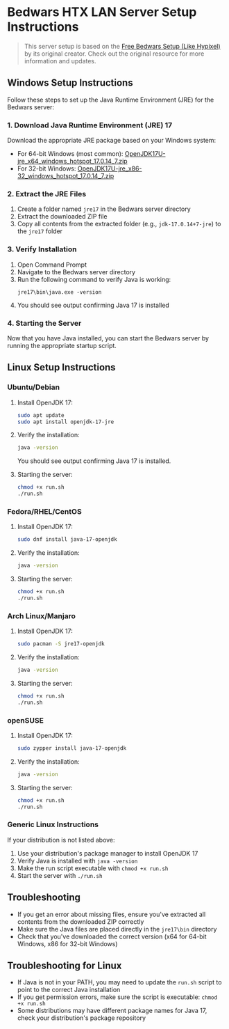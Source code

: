 # Bedwars HTX LAN Server Setup Instructions

> This server setup is based on the [Free Bedwars Setup (Like Hypixel)](https://polymart.org/product/4292/free-bedwars-setup-like-hypixe) by its original creator. Check out the original resource for more information and updates.

## Windows Setup Instructions

Follow these steps to set up the Java Runtime Environment (JRE) for the Bedwars server:

### 1. Download Java Runtime Environment (JRE) 17

Download the appropriate JRE package based on your Windows system:

- For 64-bit Windows (most common): [OpenJDK17U-jre_x64_windows_hotspot_17.0.14_7.zip](https://github.com/adoptium/temurin17-binaries/releases/download/jdk-17.0.14%2B7/OpenJDK17U-jre_x64_windows_hotspot_17.0.14_7.zip)
- For 32-bit Windows: [OpenJDK17U-jre_x86-32_windows_hotspot_17.0.14_7.zip](https://github.com/adoptium/temurin17-binaries/releases/download/jdk-17.0.14%2B7/OpenJDK17U-jre_x86-32_windows_hotspot_17.0.14_7.zip)

### 2. Extract the JRE Files

1. Create a folder named `jre17` in the Bedwars server directory
2. Extract the downloaded ZIP file
3. Copy all contents from the extracted folder (e.g., `jdk-17.0.14+7-jre`) to the `jre17` folder

### 3. Verify Installation

1. Open Command Prompt
2. Navigate to the Bedwars server directory
3. Run the following command to verify Java is working:
   ```
   jre17\bin\java.exe -version
   ```
4. You should see output confirming Java 17 is installed

### 4. Starting the Server

Now that you have Java installed, you can start the Bedwars server by running the appropriate startup script.

## Linux Setup Instructions

### Ubuntu/Debian

1. Install OpenJDK 17:
   ```bash
   sudo apt update
   sudo apt install openjdk-17-jre
   ```

2. Verify the installation:
   ```bash
   java -version
   ```
   You should see output confirming Java 17 is installed.

3. Starting the server:
   ```bash
   chmod +x run.sh
   ./run.sh
   ```

### Fedora/RHEL/CentOS

1. Install OpenJDK 17:
   ```bash
   sudo dnf install java-17-openjdk
   ```

2. Verify the installation:
   ```bash
   java -version
   ```

3. Starting the server:
   ```bash
   chmod +x run.sh
   ./run.sh
   ```

### Arch Linux/Manjaro

1. Install OpenJDK 17:
   ```bash
   sudo pacman -S jre17-openjdk
   ```

2. Verify the installation:
   ```bash
   java -version
   ```

3. Starting the server:
   ```bash
   chmod +x run.sh
   ./run.sh
   ```

### openSUSE

1. Install OpenJDK 17:
   ```bash
   sudo zypper install java-17-openjdk
   ```

2. Verify the installation:
   ```bash
   java -version
   ```

3. Starting the server:
   ```bash
   chmod +x run.sh
   ./run.sh
   ```

### Generic Linux Instructions

If your distribution is not listed above:

1. Use your distribution's package manager to install OpenJDK 17
2. Verify Java is installed with `java -version`
3. Make the run script executable with `chmod +x run.sh`
4. Start the server with `./run.sh`

## Troubleshooting

- If you get an error about missing files, ensure you've extracted all contents from the downloaded ZIP correctly
- Make sure the Java files are placed directly in the `jre17\bin` directory
- Check that you've downloaded the correct version (x64 for 64-bit Windows, x86 for 32-bit Windows)

## Troubleshooting for Linux

- If Java is not in your PATH, you may need to update the `run.sh` script to point to the correct Java installation
- If you get permission errors, make sure the script is executable: `chmod +x run.sh`
- Some distributions may have different package names for Java 17, check your distribution's package repository
